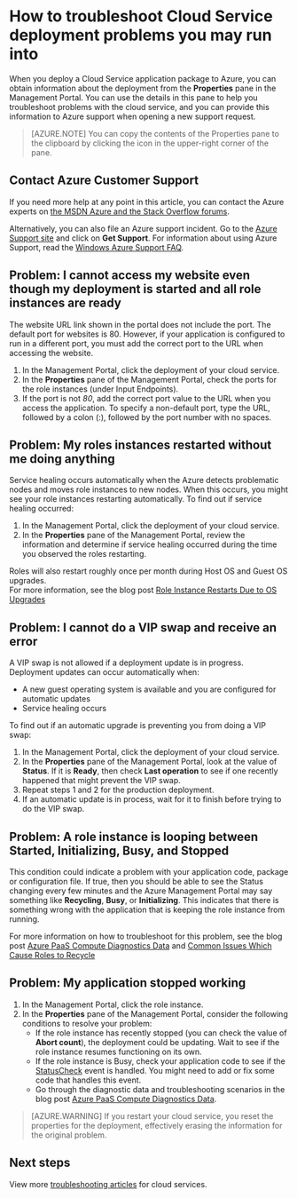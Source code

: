 <properties 
 pageTitle="Troubleshoot Cloud Service deployment problems | Windows Azure" 
 description="There are a few common probelms you may run into when deploying a Cloud Service to Azure. This article provides solutions to some of them." 
   services="cloud-services"
   documentationCenter=""
   authors="Thraka"
   manager="msmets"
   editor=""
   tags="top-support-issue"/>
<tags
	ms.service="cloud-services"
	ms.date="10/14/2015"
	wacn.date=""/>

# How to troubleshoot Cloud Service deployment problems you may run into

When you deploy a Cloud Service application package to Azure, you can obtain information about the deployment from the **Properties** pane in the Management Portal. You can use the details in this pane to help you troubleshoot problems with the cloud service, and you can provide this information to Azure support when opening a new support request.

> [AZURE.NOTE] You can copy the contents of the Properties pane to the clipboard by clicking the icon in the upper-right corner of the pane.

## Contact Azure Customer Support

If you need more help at any point in this article, you can contact the Azure experts on [the MSDN Azure and the Stack Overflow forums](/support/forums/).

Alternatively, you can also file an Azure support incident. Go to the [Azure Support site](/support/contact/) and click on **Get Support**. For information about using Azure Support, read the [Windows Azure Support FAQ](/support/faq/).



## Problem: I cannot access my website even though my deployment is started and all role instances are ready

The website URL link shown in the portal does not include the port. The default port for websites is 80. However, if your application is configured to run in a different port, you must add the correct port to the URL when accessing the website.

1. In the Management Portal, click the deployment of your cloud service.
2. In the **Properties** pane of the Management Portal, check the ports for the role instances (under Input Endpoints).
3. If the port is not *80*, add the correct port value to the URL when you access the application. To specify a non-default port, type the URL, followed by a colon (:), followed by the port number with no spaces.

## Problem: My roles instances restarted without me doing anything

Service healing occurs automatically when the Azure detects problematic nodes and moves role instances to new nodes. When this occurs, you might see your role instances restarting automatically. To find out if service healing occurred:

1. In the Management Portal, click the deployment of your cloud service.
2. In the **Properties** pane of the Management Portal, review the information and determine if service healing occurred during the time you observed the roles restarting.

Roles will also restart roughly once per month during Host OS and Guest OS upgrades.  
For more information, see the blog post [Role Instance Restarts Due to OS Upgrades](http://blogs.msdn.com/b/jarrettr/archive/2012/09/19/role-instance-restarts-due-to-os-upgrades.aspx)

## Problem: I cannot do a VIP swap and receive an error

A VIP swap is not allowed if a deployment update is in progress. Deployment updates can occur automatically when:

* A new guest operating system is available and you are configured for automatic updates
* Service healing occurs

To find out if an automatic upgrade is preventing you from doing a VIP swap:

1. In the Management Portal, click the deployment of your cloud service.
2. In the **Properties** pane of the Management Portal, look at the value of **Status**. If it is **Ready**, then check **Last operation** to see if one recently happened that might prevent the VIP swap.
3. Repeat steps 1 and 2 for the production deployment.
4. If an automatic update is in process, wait for it to finish before trying to do the VIP swap.

## Problem: A role instance is looping between Started, Initializing, Busy, and Stopped

This condition could indicate a problem with your application code, package or configuration file. If true, then you should be able to see the Status changing every few minutes and the Azure Management Portal may say something like **Recycling**, **Busy**, or **Initializing**. This indicates that there is something wrong with the application that is keeping the role instance from running.

For more information on how to troubleshoot for this problem, see the blog post [Azure PaaS Compute Diagnostics Data] and [Common Issues Which Cause Roles to Recycle](/documentation/articles/cloud-services-troubleshoot-common-issues-which-cause-roles-recycle)

## Problem: My application stopped working

1. In the Management Portal, click the role instance.
2. In the **Properties** pane of the Management Portal, consider the following conditions to resolve your problem:
   * If the role instance has recently stopped (you can check the value of **Abort count**), the deployment could be updating. Wait to see if the role instance resumes functioning on its own.
   * If the role instance is Busy, check your application code to see if the [StatusCheck](https://msdn.microsoft.com/zh-cn/library/microsoft.windowsazure.serviceruntime.roleenvironment.statuscheck) event is handled. You might need to add or fix some code that handles this event.
   * Go through the diagnostic data and troubleshooting scenarios in the blog post [Azure PaaS Compute Diagnostics Data].

>[AZURE.WARNING] If you restart your cloud service, you reset the properties for the deployment, effectively erasing the information for the original problem.

## Next steps

View more [troubleshooting articles](..\?tag=top-support-issue&service=cloud-services) for cloud services.


[Azure PaaS Compute Diagnostics Data]: http://blogs.msdn.com/b/kwill/archive/2013/08/09/windows-azure-paas-compute-diagnostics-data.aspx